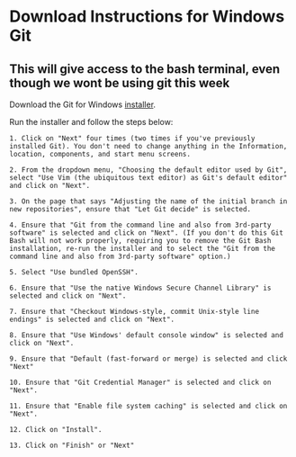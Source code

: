 # Download Instructions for Windows Git

## This will give access to the bash terminal, even though we wont be using git this week
 
 Download the Git for Windows [installer](https://gitforwindows.org/).
   
 Run the installer and follow the steps below:
   
    1. Click on "Next" four times (two times if you've previously installed Git). You don't need to change anything in the Information, location, components, and start menu screens.
    
    2. From the dropdown menu, "Choosing the default editor used by Git", select "Use Vim (the ubiquitous text editor) as Git's default editor" and click on "Next".
    
    3. On the page that says "Adjusting the name of the initial branch in new repositories", ensure that "Let Git decide" is selected.
    
    4. Ensure that "Git from the command line and also from 3rd-party software" is selected and click on "Next". (If you don't do this Git Bash will not work properly, requiring you to remove the Git Bash installation, re-run the installer and to select the "Git from the command line and also from 3rd-party software" option.)
    
    5. Select "Use bundled OpenSSH".
    
    6. Ensure that "Use the native Windows Secure Channel Library" is selected and click on "Next".
    
    7. Ensure that "Checkout Windows-style, commit Unix-style line endings" is selected and click on "Next".
    
    8. Ensure that "Use Windows' default console window" is selected and click on "Next".
    
    9. Ensure that "Default (fast-forward or merge) is selected and click "Next"
    
    10. Ensure that "Git Credential Manager" is selected and click on "Next".
    
    11. Ensure that "Enable file system caching" is selected and click on "Next".
    
    12. Click on "Install".
    
    13. Click on "Finish" or "Next"
